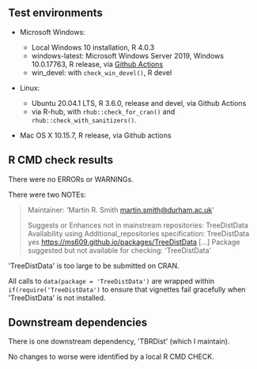 ## Test environments
* Microsoft Windows:
  * Local Windows 10 installation, R 4.0.3
  * windows-latest: Microsoft Windows Server 2019, Windows 10.0.17763, 
    R release, via [Github Actions](https://github.com/ms609/TreeDist/actions)
  * win_devel: with `check_win_devel()`, R devel
  
* Linux:
  * Ubuntu 20.04.1 LTS, R 3.6.0, release and devel, via Github Actions
  * via R-hub, with `rhub::check_for_cran()` and `rhub::check_with_sanitizers()`.
  
* Mac OS X 10.15.7, R release, via Github actions


## R CMD check results
There were no ERRORs or WARNINGs.

There were two NOTEs:
> Maintainer: 'Martin R. Smith <martin.smith@durham.ac.uk>'
> 
> Suggests or Enhances not in mainstream repositories:
>   TreeDistData
> Availability using Additional_repositories specification:
>   TreeDistData   yes   https://ms609.github.io/packages/TreeDistData
[...]
> Package suggested but not available for checking: 'TreeDistData'

'TreeDistData' is too large to be submitted on CRAN.

All calls to `data(package = 'TreeDistData')` are wrapped within 
`if(require('TreeDistData')` to ensure that vignettes fail gracefully when
'TreeDistData' is not installed.


## Downstream dependencies
There is one downstream dependency, 'TBRDist' (which I maintain).

No changes to worse were identified by a local R CMD CHECK.
